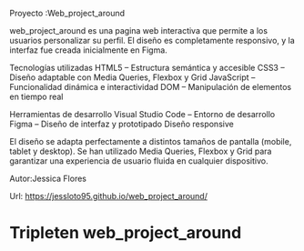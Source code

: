 Proyecto :Web_project_around

web_project_around es una pagina web interactiva que permite a los usuarios personalizar su perfil. El diseño es completamente responsivo, y la interfaz fue creada inicialmente en Figma.

Tecnologías utilizadas
HTML5 – Estructura semántica y accesible
CSS3 – Diseño adaptable con Media Queries, Flexbox y Grid
JavaScript – Funcionalidad dinámica e interactividad
DOM – Manipulación de elementos en tiempo real

Herramientas de desarrollo
Visual Studio Code – Entorno de desarrollo
Figma – Diseño de interfaz y prototipado
Diseño responsive

El diseño se adapta perfectamente a distintos tamaños de pantalla (mobile, tablet y desktop). Se han utilizado Media Queries, Flexbox y Grid para garantizar una experiencia de usuario fluida en cualquier dispositivo.

Autor:Jessica Flores

Url: https://jessloto95.github.io/web_project_around/

# Tripleten web_project_around
